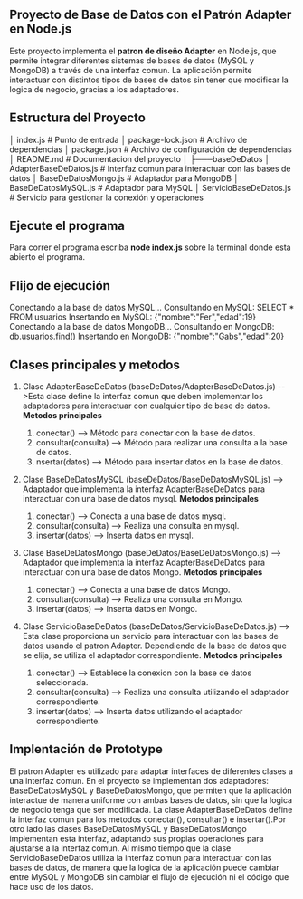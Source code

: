 ## Proyecto de Base de Datos con el Patrón Adapter en Node.js
Este proyecto implementa el **patron de diseño Adapter** en Node.js, que permite integrar diferentes sistemas de bases de datos (MySQL y MongoDB) a través de una interfaz comun. La aplicación permite interactuar con distintos tipos de bases de datos sin tener que modificar la logica de negocio, gracias a los adaptadores.

## Estructura del Proyecto
│   index.js               # Punto de entrada 
│   package-lock.json      # Archivo de dependencias 
│   package.json           # Archivo de configuración de dependencias
│   README.md              # Documentacion del proyecto
│
├───baseDeDatos
│       AdapterBaseDeDatos.js   # Interfaz comun para interactuar con las bases de datos
│       BaseDeDatosMongo.js     # Adaptador para MongoDB
│       BaseDeDatosMySQL.js     # Adaptador para MySQL
│       ServicioBaseDeDatos.js  # Servicio para gestionar la conexión y operaciones


## Ejecute el programa 
Para correr el programa escriba **node index.js** sobre la terminal donde esta abierto el programa.

## Flijo de ejecución
Conectando a la base de datos MySQL...
Consultando en MySQL: SELECT * FROM usuarios
Insertando en MySQL: {"nombre":"Fer","edad":19}
Conectando a la base de datos MongoDB...
Consultando en MongoDB: db.usuarios.find()
Insertando en MongoDB: {"nombre":"Gabs","edad":20}


## Clases principales y metodos
1. Clase AdapterBaseDeDatos (baseDeDatos/AdapterBaseDeDatos.js) -->Esta clase define la interfaz comun que deben implementar los adaptadores para interactuar con cualquier tipo de base de datos.
**Metodos principales**
    1. conectar() --> Método para conectar con la base de datos.
    2. consultar(consulta) --> Método para realizar una consulta a la base de datos.
    3. nsertar(datos) --> Método para insertar datos en la base de datos.

2. Clase BaseDeDatosMySQL (baseDeDatos/BaseDeDatosMySQL.js) --> Adaptador que implementa la interfaz AdapterBaseDeDatos para interactuar con una base de datos mysql.
**Metodos principales**
    1. conectar() --> Conecta a una base de datos mysql.
    2. consultar(consulta) --> Realiza una consulta en mysql.
    3. insertar(datos) --> Inserta datos en mysql.

3. Clase BaseDeDatosMongo (baseDeDatos/BaseDeDatosMongo.js) --> Adaptador que implementa la interfaz AdapterBaseDeDatos para interactuar con una base de datos Mongo. 
**Metodos principales**
    1. conectar() --> Conecta a una base de datos Mongo.
    2. consultar(consulta) --> Realiza una consulta en Mongo.
    3. insertar(datos) --> Inserta datos en Mongo.

4. Clase ServicioBaseDeDatos (baseDeDatos/ServicioBaseDeDatos.js) --> Esta clase proporciona un servicio para interactuar con las bases de datos usando el patron Adapter. Dependiendo de la base de datos que se elija, se utiliza el adaptador correspondiente. 
**Metodos principales**
    1. conectar() --> Establece la conexion con la base de datos seleccionada.
    2. consultar(consulta) --> Realiza una consulta utilizando el adaptador correspondiente.
    3. insertar(datos) --> Inserta datos utilizando el adaptador correspondiente.


## Implentación de Prototype
El patron Adapter es utilizado para adaptar interfaces de diferentes clases a una interfaz comun. En el proyecto se implementan dos adaptadores: BaseDeDatosMySQL y BaseDeDatosMongo, que permiten que la aplicación interactue de manera uniforme con ambas bases de datos, sin que la logica de negocio tenga que ser modificada. La clase AdapterBaseDeDatos define la interfaz comun para los metodos conectar(), consultar() e insertar().Por otro lado las clases BaseDeDatosMySQL y BaseDeDatosMongo implementan esta interfaz, adaptando sus propias operaciones para ajustarse a la interfaz comun. Al mismo tiempo que la clase ServicioBaseDeDatos utiliza la interfaz comun para interactuar con las bases de datos, de manera que la logica de la aplicación puede cambiar entre MySQL y MongoDB sin cambiar el flujo de ejecución ni el código que hace uso de los datos.